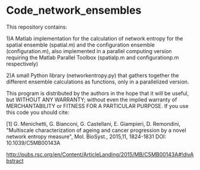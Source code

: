 # Code_network_ensembles
This repository contains:

1)A Matlab implementation for the calculation of network entropy for the spatial ensemble (spatial.m) and the configuration ensemble (configuration.m), also implemented in a parallel computing version requiring the Matlab Parallel Toolbox (spatialp.m and configurationp.m respectively)

2)A small Python library (networkentropy.py) that gathers together the different ensemble calculations as functions, only in a parallelized version.

This program is distributed by the authors in the hope that it will be useful, but WITHOUT ANY WARRANTY; without even the implied warranty of MERCHANTABILITY or FITNESS FOR A PARTICULAR PURPOSE.
If you use this code you should cite:

[1] G. Menichetti,   G. Bianconi,   G. Castellani,   E. Giampieri, D. Remondini,
"Multiscale characterization of ageing and cancer progression by a novel network entropy measure", Mol. BioSyst., 2015,11, 1824-1831 DOI: 10.1039/C5MB00143A

http://pubs.rsc.org/en/Content/ArticleLanding/2015/MB/C5MB00143A#!divAbstract

